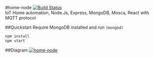 #home-node  [![Build Status](https://travis-ci.org/crowmw/home-node.svg?branch=master)](https://travis-ci.org/crowmw/home-node)                                                                 
IoT Home automation, Node.Js, Express, MongoDB, Mosca, React with MQTT protocol

##Quickstart
Require MongoDB installed and run `(mongod)`
```bash
npm install
npm start
```

##Diagram
[![home-node](https://dl.dropboxusercontent.com/u/26425880/home-node.png)](https://github.com/crowmw/home-node)
